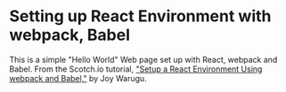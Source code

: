 # Setting up React Environment with webpack, Babel

This is a simple "Hello World" Web page set up with React, webpack and Babel. From the Scotch.io tutorial, ["Setup a React Environment Using webpack and Babel,"](https://scotch.io/tutorials/setup-a-react-environment-using-webpack-and-babel) by Joy Warugu.